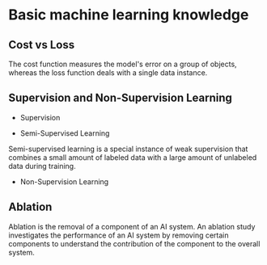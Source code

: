 # Basic machine learning knowledge

## Cost vs Loss

The cost function measures the model's error on a group of objects, whereas the loss function deals with a single data instance.

## Supervision and Non-Supervision Learning

* Supervision

* Semi-Supervised Learning

Semi-supervised learning is a special instance of weak supervision that combines a small amount of labeled data with a large amount of unlabeled data during training.

* Non-Supervision Learning

## Ablation

Ablation is the removal of a component of an AI system. An ablation study investigates the performance of an AI system by removing certain components to understand the contribution of the component to the overall system.